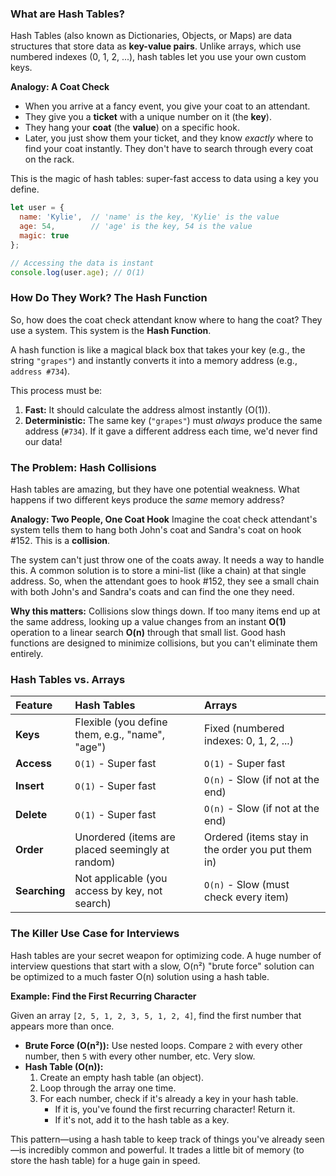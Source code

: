### What are Hash Tables?

Hash Tables (also known as Dictionaries, Objects, or Maps) are data structures that store data as **key-value pairs**. Unlike arrays, which use numbered indexes (0, 1, 2, ...), hash tables let you use your own custom keys.

**Analogy: A Coat Check**
*   When you arrive at a fancy event, you give your coat to an attendant.
*   They give you a **ticket** with a unique number on it (the **key**).
*   They hang your **coat** (the **value**) on a specific hook.
*   Later, you just show them your ticket, and they know *exactly* where to find your coat instantly. They don't have to search through every coat on the rack.

This is the magic of hash tables: super-fast access to data using a key you define.

```javascript
let user = {
  name: 'Kylie',  // 'name' is the key, 'Kylie' is the value
  age: 54,        // 'age' is the key, 54 is the value
  magic: true
};

// Accessing the data is instant
console.log(user.age); // O(1)
```

### How Do They Work? The Hash Function

So, how does the coat check attendant know where to hang the coat? They use a system. This system is the **Hash Function**.

A hash function is like a magical black box that takes your key (e.g., the string `"grapes"`) and instantly converts it into a memory address (e.g., `address #734`).



This process must be:
1.  **Fast:** It should calculate the address almost instantly (O(1)).
2.  **Deterministic:** The same key (`"grapes"`) must *always* produce the same address (`#734`). If it gave a different address each time, we'd never find our data!

### The Problem: Hash Collisions

Hash tables are amazing, but they have one potential weakness. What happens if two different keys produce the *same* memory address?

**Analogy: Two People, One Coat Hook**
Imagine the coat check attendant's system tells them to hang both John's coat and Sandra's coat on hook #152. This is a **collision**.



The system can't just throw one of the coats away. It needs a way to handle this. A common solution is to store a mini-list (like a chain) at that single address. So, when the attendant goes to hook #152, they see a small chain with both John's and Sandra's coats and can find the one they need.

**Why this matters:** Collisions slow things down. If too many items end up at the same address, looking up a value changes from an instant **O(1)** operation to a linear search **O(n)** through that small list. Good hash functions are designed to minimize collisions, but you can't eliminate them entirely.

### Hash Tables vs. Arrays

| Feature      | Hash Tables                                       | Arrays                                             |
| :----------- | :------------------------------------------------ | :------------------------------------------------- |
| **Keys**     | Flexible (you define them, e.g., "name", "age")   | Fixed (numbered indexes: 0, 1, 2, ...)             |
| **Access**   | `O(1)` - Super fast                               | `O(1)` - Super fast                                |
| **Insert**   | `O(1)` - Super fast                               | `O(n)` - Slow (if not at the end)                  |
| **Delete**   | `O(1)` - Super fast                               | `O(n)` - Slow (if not at the end)                  |
| **Order**    | Unordered (items are placed seemingly at random) | Ordered (items stay in the order you put them in)  |
| **Searching**| Not applicable (you access by key, not search)    | `O(n)` - Slow (must check every item)              |

### The Killer Use Case for Interviews

Hash tables are your secret weapon for optimizing code. A huge number of interview questions that start with a slow, O(n²) "brute force" solution can be optimized to a much faster O(n) solution using a hash table.

**Example: Find the First Recurring Character**

Given an array `[2, 5, 1, 2, 3, 5, 1, 2, 4]`, find the first number that appears more than once.

*   **Brute Force (O(n²)):** Use nested loops. Compare `2` with every other number, then `5` with every other number, etc. Very slow.
*   **Hash Table (O(n)):**
    1.  Create an empty hash table (an object).
    2.  Loop through the array one time.
    3.  For each number, check if it's already a key in your hash table.
        *   If it is, you've found the first recurring character! Return it.
        *   If it's not, add it to the hash table as a key.

This pattern—using a hash table to keep track of things you've already seen—is incredibly common and powerful. It trades a little bit of memory (to store the hash table) for a huge gain in speed.
